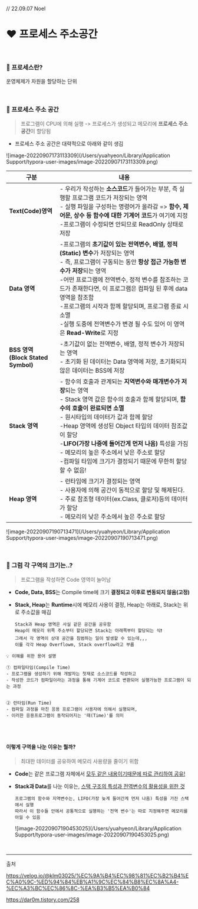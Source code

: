 // 22.09.07 Noel



#  ❤️ 프로세스 주소공간

 <br/>

### 🤔 프로세스란? <br/>

운영체제가 자원을 할당하는 단위 <br/>

 <br/>

### 🤔 프로세스 주소 공간 <br/>

> 프로그램이 CPU에 의해 실행 -> 프로세스가 생성되고 메모리에 **프로세스 주소 공간**이 할당됨 <br/>

- 프로세스 주소 공간은 대략적으로 아래와 같이 생김 <br/>

![image-20220907173113309](/Users/yuahyeon/Library/Application Support/typora-user-images/image-20220907173113309.png)

| 구분                                   | 내용                                                         |
| -------------------------------------- | ------------------------------------------------------------ |
| **Text(Code)영역**                     | - 우리가 작성하는 **소스코드**가 들어가는 부분, 즉 실행할 프로그램 코드가 저장되는 영역<br/>- 실행 파일을 구성하는 명령어가 올라감 => **함수, 제어문, 상수 등 함수에 대한 기계어 코드**가 여기에 지정<br/>-프로그램이 수정되면 안되므로 ReadOnly 상태로 저장 |
| **Data 영역**                          | -프로그램의 **초기값이 있는 전역변수, 배열, 정적(Static) 변수**가 저장되는 영역<br/>- 즉, 프로그램이 구동되는 동안 **항상 접근 가능한 변수가 저장**되는 영역 <br/>-어떤 프로그램에 전역변수, 정적 변수를 참조하는 코드가 존재한다면, 이 프로그램은 컴파일 된 후에 data 영역을 참조함 <br/>-프로그램의 시작과 함께 할당되며, 프로그램 종료 시 소멸 <br/>-실행 도중에 전역변수가 변경 될 수도 있어 이 영역은 **Read-Write**로 지정 |
| **BSS 영역<br/>(Block Stated Symbol)** | -초기값이 없는 전역변수, 배열, 정적 변수가 저장되는 영역<br/>- 초기화 된 데이터는 Data 영역에 저장, 초기화되지않은 데이터는 BSS에 저장 |
| **Stack 영역**                         | - 함수의 호출과 관계되는 **지역변수와 매개변수가 저장**되는 영역 <br/>- Stack 영역 값은 함수의 호출과 함께 할당되며, **함수의 호출이 완료되면 소멸**<br/>- 원시타입의 데이터가 값과 함께 할당<br/>-Heap 영역에 생성된 Object 타입의 데이터 참조값이 할당<br/>-**LIFO(가장 나중에 들어간게 먼저 나옴)** 특성을 가짐<br/>- 메모리의 높은 주소에서 낮은 주소로 할당 <br/>-컴파일 타임에 크기가 결정되기 때문에 무한히 할당할 수 없음! |
| **Heap 영역**                          | - 런타임에 크기가 결정되는 영역 <br/>- 사용자에 의해 공간이 동적으로 할당 및 해제된다. <br/>- 주로 참조형 데이터(ex.Class, 클로저)등의 데이터가 할당 <br/>- 메모리의 낮은 주소에서 높은 주소로 할당 |

![image-20220907190713471](/Users/yuahyeon/Library/Application Support/typora-user-images/image-20220907190713471.png)

 <br/>

### 🤔 그럼 각 구역의 크기는..? <br/>

>  프로그램을 작성하면 Code 영역이 늘어남 <br/>

- **Code, Data, BSS**는 Compile time에 크기 **결정되고 이후로 변동되지 않음(고정) <br/>**

- **Stack, Heap**는 **Runtime**시에 메모리 사용이 결정, Heap는 아래로, Stack는 위로 주소값을 매김 <br/>

  ``` 참고
  Stack과 Heap 영역은 사실 같은 공간을 공유함
  Heap이 메모리 위쪽 주소부터 할당되면 Stack는 아래쪽부터 할당되는 식❗️
  그래서 각 영역이 상대 공간을 침범하는 일이 발생할 수 있는데,,,
  이를 각각 Heap Overflowm, Stack overflow라고 부름
  ```

```요약
💡 이해를 위한 용어 설명

① 컴파일타임(Compile Time)
- 프로그램을 생성하기 위해 개발자는 첫재로 소스코드를 작성하고
- 작성한 코드가 컴파일이라는 과정을 통해 기계어 코드로 변환되어 실행가능한 프로그램이 되는 과정


② 런타임(Run Time)
- 컴파일 과정을 마친 응용 프로그램이 사용자에 의해서 실행되며,
- 이러한 응용프로그램이 동작되어지는 '때(Time)'를 의미
```

 <br/>

 <br/>

#### 이렇게 구역을 나눈 이유는 뭘까? <br/>

> 최대한 데이터를 공유하여 메모리 사용량을 줄이기 위함 <br/>

- **Code**는 같은 프로그램 자체에서 <u>모두 같은 내용이기때문에 따로 관리하여 공유! <br/></u>

- **Stack과 Data**를 나눈 이유는, <u>스택 구조의 특성과 전역변수의 활용성을 위한 것</u> <br/>

  ```참고
  프로그램의 함수와 지역변수는, LIFO(가장 늦게 들어간게 먼저 나옴) 특성을 가진 스택에서 실행
  따라서 이 함수들 안에서 공통적으로 실행하는 '전역 변수'는 따로 지정해주면 메모리를 아낄 수 있음
  ```

  ![image-20220907190453025](/Users/yuahyeon/Library/Application Support/typora-user-images/image-20220907190453025.png)



 <br/>

<hr/>

출처

https://velog.io/@klm03025/%EC%9A%B4%EC%98%81%EC%B2%B4%EC%A0%9C-%ED%94%84%EB%A1%9C%EC%84%B8%EC%8A%A4-%EC%A3%BC%EC%86%8C-%EA%B3%B5%EA%B0%84

https://dar0m.tistory.com/258